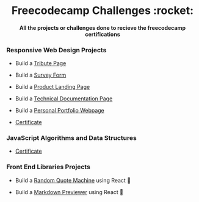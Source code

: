 <h1 align='center'>Freecodecamp Challenges :rocket:</h1>
<h4 align ='center'>All the projects or challenges done to recieve the freecodecamp certifications</h4>


### Responsive Web Design Projects

* Build a [Tribute Page](https://codepen.io/Mishra121/pen/xxwYMyG)

* Build a [Survey Form](https://codepen.io/Mishra121/pen/NWGymMR)

* Build a [Product Landing Page](https://codepen.io/Mishra121/pen/oNjERKY) 

* Build a [Technical Documentation Page](https://codepen.io/Mishra121/pen/wvKmLjQ) 

* Build a [Personal Portfolio Webpage](https://codepen.io/Mishra121/pen/GRpxVdb)

* [Certificate](https://www.freecodecamp.org/certification/mishra121/responsive-web-design)


### JavaScript Algorithms and Data Structures 

* [Certificate](https://www.freecodecamp.org/certification/mishra121/javascript-algorithms-and-data-structures)


### Front End Libraries Projects

* Build a [Random Quote Machine](https://codepen.io/Mishra121/full/jOqKadZ) using React :dizzy:

* Build a [Markdown Previewer](https://codepen.io/Mishra121/pen/BaKOaBe) using React :memo: